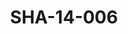 ---
pid: SHA-14-006
title: SHA-14-006
language: ar
collection: شرحبيل احمد
original_label: 
rights: شرحبيل احمد
location_of_original: شرحبيل احمد
photographer_or_studio: 
scanned_from: photograph 7.3 by 10.4
_date: '1965'
location: تونس
description: شرحبيل احمد وفرقته والاخرون من حفل عيد المرجان
additional_notes: 
permission_display: 'yes'
on_server: 'no'
on_website: 'no'
permalink: /archive/ar/sha-14-006.html
layout: photo-page
---